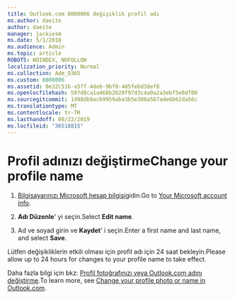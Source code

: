 ```yaml
---
title: Outlook.com 8000006 değişiklik profil adı
ms.author: daeite
author: daeite
manager: jackiesm
ms.date: 5/1/2018
ms.audience: Admin
ms.topic: article
ROBOTS: NOINDEX, NOFOLLOW
localization_priority: Normal
ms.collection: Adm_O365
ms.custom: 8000006
ms.assetid: 0e32c516-a5ff-4deb-9bf8-485febd3def8
ms.openlocfilehash: 597d8ca1a468b2620f97d3c4a0a2a3ebf5e8df00
ms.sourcegitcommit: 1d98db8acb9959aba3b5e308a567ade6b62da56c
ms.translationtype: MT
ms.contentlocale: tr-TR
ms.lasthandoff: 08/22/2019
ms.locfileid: "36518815"
---
```

# <a name="change-your-profile-name"></a><span data-ttu-id="0c6df-102">Profil adınızı değiştirme</span><span class="sxs-lookup"><span data-stu-id="0c6df-102">Change your profile name</span></span>

1. <span data-ttu-id="0c6df-103">[Bilgisayarınızı Microsoft hesap bilgisi](https://go.microsoft.com/fwlink/p/?linkid=860841)gidin.</span><span class="sxs-lookup"><span data-stu-id="0c6df-103">Go to [Your Microsoft account info](https://go.microsoft.com/fwlink/p/?linkid=860841).</span></span>
    
2. <span data-ttu-id="0c6df-104">**Adı Düzenle**' yi seçin.</span><span class="sxs-lookup"><span data-stu-id="0c6df-104">Select **Edit name**.</span></span> 
    
3. <span data-ttu-id="0c6df-105">Ad ve soyad girin ve **Kaydet**' i seçin.</span><span class="sxs-lookup"><span data-stu-id="0c6df-105">Enter a first name and last name, and select **Save**.</span></span> 
    
<span data-ttu-id="0c6df-106">Lütfen değişikliklerin etkili olması için profil adı için 24 saat bekleyin.</span><span class="sxs-lookup"><span data-stu-id="0c6df-106">Please allow up to 24 hours for changes to your profile name to take effect.</span></span>
  
<span data-ttu-id="0c6df-107">Daha fazla bilgi için bkz: [Profil fotoğrafınızı veya Outlook.com adını değiştirme](https://go.microsoft.com/fwlink/?linkid=873110).</span><span class="sxs-lookup"><span data-stu-id="0c6df-107">To learn more, see [Change your profile photo or name in Outlook.com](https://go.microsoft.com/fwlink/?linkid=873110).</span></span>
  

